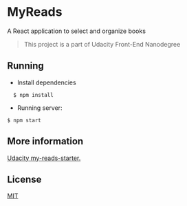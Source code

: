# MyReads

A React application to select and organize books

> This project is a part of Udacity Front-End Nanodegree

## Running
  - Install dependencies
  ```
    $ npm install
  ```
  - Running server:  
  ```
  $ npm start
  ```

## More information
[Udacity my-reads-starter.](https://github.com/udacity/reactnd-project-myreads-starter)

## License
  [MIT](https://choosealicense.com/licenses/mit/)

